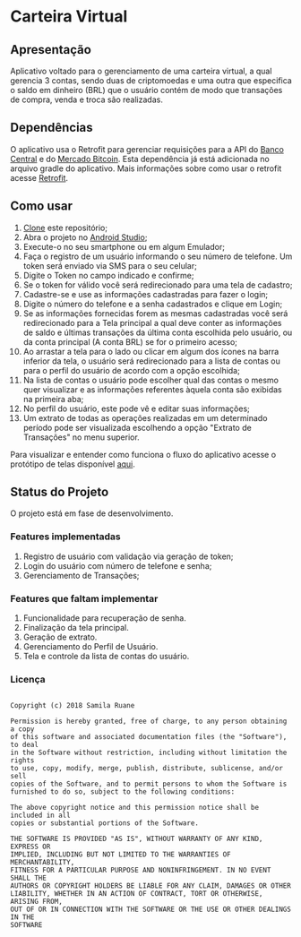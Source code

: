 # Carteira Virtual


## Apresentação
Aplicativo voltado para o gerenciamento de uma carteira virtual, a qual gerencia 3 contas, sendo duas de criptomoedas e uma outra que especifica o saldo em dinheiro (BRL) que o usuário contém de modo que transações de compra, venda e troca são realizadas.


## Dependências 
O aplicativo usa o Retrofit para gerenciar requisições para a API do [Banco Central](https://dadosabertos.bcb.gov.br/dataset/taxas-de-cambio-todos-os-boletins-diarios) e do [Mercado Bitcoin](https://www.mercadobitcoin.net/api-doc/). Esta dependência já está adicionada no arquivo gradle do aplicativo. Mais informações sobre como usar o retrofit acesse [Retrofit](http://square.github.io/retrofit/).

## Como usar

1. [Clone](https://git-scm.com/book/pt-br/v1/Git-Essencial-Obtendo-um-Reposit%C3%B3rio-Git) este repositório;
2. Abra o projeto no [Android Studio](https://developer.android.com/studio/index.html?hl=pt-br);
3. Execute-o no seu smartphone ou em algum Emulador;
4. Faça o registro de um usuário informando o seu número de telefone. Um token será enviado via SMS para o seu celular;
5. Digite o Token no campo indicado e confirme;
6. Se o token for válido você será redirecionado para uma tela de cadastro;
7. Cadastre-se e use as informações cadastradas para fazer o login;
8. Digite o número do telefone e a senha cadastrados e clique em Login;
9. Se as informações fornecidas forem as mesmas cadastradas você será redirecionado para a Tela principal a qual deve conter as informações de saldo e últimas transações da última conta escolhida pelo usuário, ou da conta principal (A conta BRL) se for o primeiro acesso; 
10. Ao arrastar a tela para o lado ou clicar em algum dos ícones na barra inferior da tela, o usuário será redirecionado para a lista de contas ou para o perfil do usuário de acordo com a opção escolhida;
11. Na lista de contas o usuário pode escolher qual das contas o mesmo quer visualizar e as informações referentes àquela conta são exibidas na primeira aba;
12. No perfil do usuário, este pode vê e editar suas informações;
13. Um extrato de todas as operações realizadas em um determinado período pode ser visualizada escolhendo a opção "Extrato de Transações" no menu superior.

Para visualizar e entender como funciona o fluxo do aplicativo acesse o protótipo de telas disponível [aqui](/app/prototype/).


## Status do Projeto 

O projeto está em fase de desenvolvimento.

### Features implementadas
1. Registro de usuário com validação via geração de token; 
2. Login do usuário com número de telefone e senha;
3. Gerenciamento de Transações; 

### Features que faltam implementar 
1. Funcionalidade para recuperação de senha.
2. Finalização da tela principal.
3. Geração de extrato.
4. Gerenciamento do Perfil de Usuário.
5. Tela e controle da lista de contas do usuário.

### Licença

```MIT License

Copyright (c) 2018 Samila Ruane

Permission is hereby granted, free of charge, to any person obtaining a copy
of this software and associated documentation files (the "Software"), to deal
in the Software without restriction, including without limitation the rights
to use, copy, modify, merge, publish, distribute, sublicense, and/or sell
copies of the Software, and to permit persons to whom the Software is
furnished to do so, subject to the following conditions:

The above copyright notice and this permission notice shall be included in all
copies or substantial portions of the Software.

THE SOFTWARE IS PROVIDED "AS IS", WITHOUT WARRANTY OF ANY KIND, EXPRESS OR
IMPLIED, INCLUDING BUT NOT LIMITED TO THE WARRANTIES OF MERCHANTABILITY,
FITNESS FOR A PARTICULAR PURPOSE AND NONINFRINGEMENT. IN NO EVENT SHALL THE
AUTHORS OR COPYRIGHT HOLDERS BE LIABLE FOR ANY CLAIM, DAMAGES OR OTHER
LIABILITY, WHETHER IN AN ACTION OF CONTRACT, TORT OR OTHERWISE, ARISING FROM,
OUT OF OR IN CONNECTION WITH THE SOFTWARE OR THE USE OR OTHER DEALINGS IN THE
SOFTWARE
```




